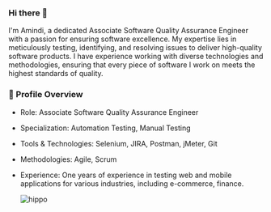 ### Hi there 👋 
I'm Amindi, a dedicated Associate Software Quality Assurance Engineer with a passion for ensuring software excellence. My expertise lies in meticulously testing, identifying, and resolving issues to deliver high-quality software products. I have experience working with diverse technologies and methodologies, ensuring that every piece of software I work on meets the highest standards of quality.

 ### 💼 Profile Overview
* Role: Associate Software Quality Assurance Engineer
* Specialization: Automation Testing, Manual Testing
* Tools & Technologies: Selenium, JIRA, Postman, jMeter, Git
* Methodologies: Agile, Scrum
* Experience: One years of experience in testing web and mobile applications for various industries, including e-commerce, finance.

  ![hippo](https://media3.giphy.com/media/aUovxH8Vf9qDu/giphy.gif)

<!--Key Strengths:

- Designing and executing comprehensive test plans and test cases.
- Developing and maintaining automated test scripts.
- Collaborating with development teams to identify and resolve defects.
- Performing regression testing to ensure product stability.
- Implementing continuous integration and continuous testing strategies.
- Strong analytical skills and attention to detail.


**Amindi99/Amindi99** is a ✨ _special_ ✨ repository because its `README.md` (this file) appears on your GitHub profile.

Here are some ideas to get you started:

- 🔭 I’m currently working on ...
- 🌱 I’m currently learning ...
- 👯 I’m looking to collaborate on ...
- 🤔 I’m looking for help with ...
- 💬 Ask me about ...
- 📫 How to reach me: ...
- 😄 Pronouns: ...
- ⚡ Fun fact: ...
-->

